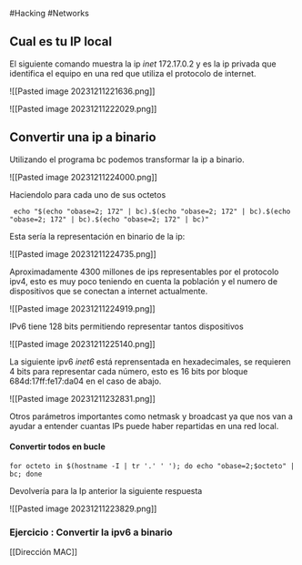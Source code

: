 #Hacking #Networks
## Cual es tu IP local

El siguiente comando muestra la ip *inet* 172.17.0.2 y es la ip privada que identifica el equipo en una red que utiliza el protocolo de internet.

![[Pasted image 20231211221636.png]]

![[Pasted image 20231211222029.png]]

## Convertir una ip a binario


Utilizando el programa bc podemos transformar la ip a binario.

![[Pasted image 20231211224000.png]]

Haciendolo para cada uno de sus octetos 

```
 echo "$(echo "obase=2; 172" | bc).$(echo "obase=2; 172" | bc).$(echo "obase=2; 172" | bc).$(echo "obase=2; 172" | bc)"
```

Esta sería la representación en binario de la ip:

![[Pasted image 20231211224735.png]]

Aproximadamente 4300 millones de ips representables por el protocolo ipv4, esto es muy poco teniendo en cuenta la población y el numero de dispositivos que se conectan a internet actualmente.

![[Pasted image 20231211224919.png]]

IPv6 tiene 128 bits permitiendo representar tantos dispositivos

![[Pasted image 20231211225140.png]]

La siguiente ipv6 *inet6* está reprensentada en hexadecimales, se requieren 4 bits para representar cada número, esto es 16 bits por bloque  684d:17ff:fe17:da04 en el caso de abajo.

![[Pasted image 20231211232831.png]]

Otros parámetros importantes como netmask y broadcast ya que nos van a ayudar a entender cuantas IPs puede haber repartidas en una red local. 


#### Convertir todos en bucle

```
for octeto in $(hostname -I | tr '.' ' '); do echo "obase=2;$octeto" | bc; done
```

Devolvería para la Ip anterior la siguiente respuesta

![[Pasted image 20231211223829.png]]

### Ejercicio : Convertir la ipv6 a binario

[[Dirección MAC]]

